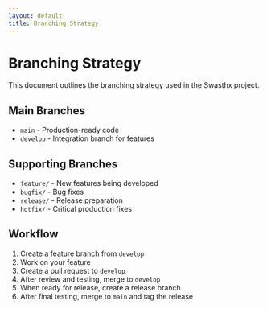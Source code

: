 ```yaml
---
layout: default
title: Branching Strategy
---
```


# Branching Strategy

This document outlines the branching strategy used in the Swasthx project.

## Main Branches

- `main` - Production-ready code
- `develop` - Integration branch for features

## Supporting Branches

- `feature/` - New features being developed
- `bugfix/` - Bug fixes
- `release/` - Release preparation
- `hotfix/` - Critical production fixes

## Workflow

1. Create a feature branch from `develop`
2. Work on your feature
3. Create a pull request to `develop`
4. After review and testing, merge to `develop`
5. When ready for release, create a release branch
6. After final testing, merge to `main` and tag the release
